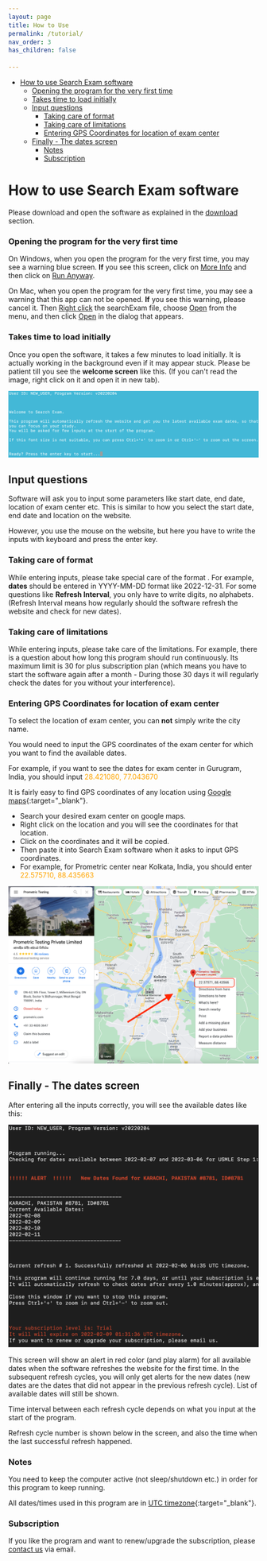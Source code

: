 ```yaml
---
layout: page
title: How to Use
permalink: /tutorial/
nav_order: 3
has_children: false

---
```

- [How to use Search Exam software](#how-to-use-search-exam-software)
    - [Opening the program for the very first time](#opening-the-program-for-the-very-first-time)
    - [Takes time to load initially](#takes-time-to-load-initially)
  - [Input questions](#input-questions)
    - [Taking care of format](#taking-care-of-format)
    - [Taking care of limitations](#taking-care-of-limitations)
    - [Entering GPS Coordinates for location of exam center](#entering-gps-coordinates-for-location-of-exam-center)
  - [Finally - The dates screen](#finally---the-dates-screen)
    - [Notes](#notes)
    - [Subscription](#subscription)

# How to use Search Exam software

Please download and open the software as explained in the [download](../download) section.
### Opening the program for the very first time
On Windows, when you open the program for the very first time, you may see a warning blue screen. **If** you see this screen, click on <u>More Info</u> and then click on <u>Run Anyway</u>.
<!-- <span style="color:orange">More Info</span>  and then click on <span style="color:orange">Run Anyway</span>. -->

<!-- ![winProtectedScreen](images/windows_defender_smartscreen.png) -->
On Mac, when you open the program for the very first time, you may see a warning that this app can not be opened. **If** you see this warning, please cancel it. Then <u>Right click</u> the searchExam file, choose <u>Open</u> from the menu, and then click <u>Open</u> in the dialog that appears.
### Takes time to load initially
Once you open the software, it takes a few minutes to load initially. It is actually working in the background even if it may appear stuck. Please be patient till you see the **welcome screen** like this.
(If you can't read the image, right click on it and open it in new tab).

![welScreen](images/welcome_screen_blue.png)
## Input questions

Software will ask you to input some parameters like start date, end date, location of exam center etc. This is similar to how you select the start date, end date and location on the website.

However, you use the mouse on the website, but here you have to write the inputs with keyboard and press the enter key.

### Taking care of format
While entering inputs, please take special care of the format . For example, **dates** should be entered in YYYY-MM-DD format like 2022-12-31. For some questions like **Refresh Interval**, you only have to write digits, no alphabets. (Refresh Interval means how regularly should the software refresh the website and check for new dates).

### Taking care of limitations
While entering inputs, please take care of the limitations. For example, there is a question about how long this program should run continuously. Its maximum limit is 30 for plus subscription plan (which means you have to start the software again after a month - During those 30 days it will regularly check the dates for you without your interference).

### Entering GPS Coordinates for location of exam center

To select the location of exam center, you can **not** simply write the city name. 

You would need to input the GPS coordinates of the exam center for which you want to find the available dates.

For example, if you want to see the dates for exam center in  Gurugram, India, you should input <span style="color:orange">28.421080, 77.043670</span>

It is fairly easy to find GPS coordinates of any location using [Google maps](https://www.google.com/maps){:target="_blank"}. 

- Search your desired exam center on google maps.
- Right click on the location and you will see the coordinates for that location.
- Click on the coordinates and it will be copied.
- Then paste it into Search Exam software when it asks to input GPS coordinates. 
- For example, for Prometric center near Kolkata, India, you should enter  <span style="color:orange">22.575710, 88.435663</span>

![kolkata_center](images/kolkata_center.png)

## Finally - The dates screen

After entering all the inputs correctly, you will see the available dates like this:

![dates_screen](images/dates_screen_black.png)

This screen will show an alert in red color (and play alarm) for all available dates when the software refreshes the website for the first time.
In the subsequent refresh cycles, you will only get alerts for the new dates (new dates are the dates that did not appear in the previous refresh cycle). List of available dates will still be shown.

Time interval between each refresh cycle depends on what you input at the start of the program.

Refresh cycle number is shown below in the screen, and also the time when the last successful refresh happened.

### Notes

You need to keep the computer active (not sleep/shutdown etc.) in order for this program to keep running.

All dates/times used in this program are in [UTC timezone](https://www.google.com/search?q=utc+time+zone){:target="_blank"}.

### Subscription
If you like the program and want to renew/upgrade the subscription, please [contact us](../contact/) via email.
